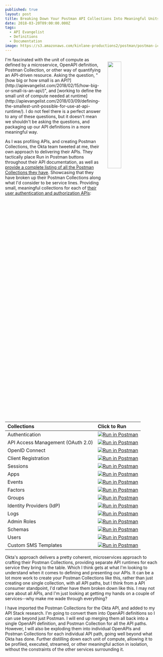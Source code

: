 ```yaml
---
published: true
layout: post
title: Breaking Down Your Postman API Collections Into Meaningful Units Of Compute
date: 2018-03-20T09:00:00.000Z
tags:
  - API Evangelist
  - Definitions
  - Documentation
image: https://s3.amazonaws.com/kinlane-productions2/postman/postman-icon.png
---
```

<p><img src="{{ page.image }}" width="30%" align="right" style="padding: 15px;" /></p>I'm fascinated with the unit of compute as defined by a microservice, OpenAPI definition, Postman Collection, or other way of quantifying an API-driven resource. Asking the question, "[how big or how small is an API?](http://apievangelist.com/2018/02/15/how-big-or-small-is-an-api/)", and [working to define the small unit of compute needed at runtime](http://apievangelist.com/2018/03/09/defining-the-smallest-unit-possible-for-use-at-api-runtime/). I do not feel there is a perfect answer to any of these questions, but it doesn't mean we shouldn't be asking the questions, and packaging up our API definitions in a more meaningful way.

As I was profiling APIs, and creating Postman Collections, the Okta team tweeted at me, their own approach to delivering their APIs. They tactically place Run in Postman buttons throughout their API documentation, as well as [provide a complete listing of all the Postman Collections they have](https://developer.okta.com/docs/api/getting_started/api_test_client.html#collections-quick-reference). Showcasing that they have broken up their Postman Collections along what I'd consider to be service lines. Providing small, meaningful collections for each of [their user authentication and authorization APIs](https://developer.okta.com/docs/api/getting_started/api_test_client.html):

<table width="100%">
  <thead>
    <tr>
      <th style="text-align: left">Collections</th>
      <th style="text-align: left">Click to Run</th>
    </tr>
  </thead>
  <tbody>
    <tr>
      <td style="text-align: left">Authentication</td>
      <td style="text-align: left"><a href="https://app.getpostman.com/run-collection/f9684487e584101f25a3" target="_blank"><img src="https://run.pstmn.io/button.svg" alt="Run in Postman" /></a></td>
    </tr>
    <tr>
      <td style="text-align: left">API Access Management (OAuth 2.0)</td>
      <td style="text-align: left"><a href="https://app.getpostman.com/run-collection/e4d286b1af2294bb14a0" target="_blank"><img src="https://run.pstmn.io/button.svg" alt="Run in Postman" /></a></td>
    </tr>
    <tr>
      <td style="text-align: left">OpenID Connect</td>
      <td style="text-align: left"><a href="https://app.getpostman.com/run-collection/fd92d7c1ab0fbfdecab2" target="_blank"><img src="https://run.pstmn.io/button.svg" alt="Run in Postman" /></a></td>
    </tr>
    <tr>
      <td style="text-align: left">Client Registration</td>
      <td style="text-align: left"><a href="https://app.getpostman.com/run-collection/291ba43cde74844dd4a7" target="_blank"><img src="https://run.pstmn.io/button.svg" alt="Run in Postman" /></a></td>
    </tr>
    <tr>
      <td style="text-align: left">Sessions</td>
      <td style="text-align: left"><a href="https://app.getpostman.com/run-collection/b2e06a22c396bcc94530" target="_blank"><img src="https://run.pstmn.io/button.svg" alt="Run in Postman" /></a></td>
    </tr>
    <tr>
      <td style="text-align: left">Apps</td>
      <td style="text-align: left"><a href="https://app.getpostman.com/run-collection/4857222012c11cf5e8cd" target="_blank"><img src="https://run.pstmn.io/button.svg" alt="Run in Postman" /></a></td>
    </tr>
    <tr>
      <td style="text-align: left">Events</td>
      <td style="text-align: left"><a href="https://app.getpostman.com/run-collection/f990a71f061a7a16d0bf" target="_blank"><img src="https://run.pstmn.io/button.svg" alt="Run in Postman" /></a></td>
    </tr>
    <tr>
      <td style="text-align: left">Factors</td>
      <td style="text-align: left"><a href="https://app.getpostman.com/run-collection/9fdda657d134039fcaba" target="_blank"><img src="https://run.pstmn.io/button.svg" alt="Run in Postman" /></a></td>
    </tr>
    <tr>
      <td style="text-align: left">Groups</td>
      <td style="text-align: left"><a href="https://app.getpostman.com/run-collection/0bb414f9594ed93672a0" target="_blank"><img src="https://run.pstmn.io/button.svg" alt="Run in Postman" /></a></td>
    </tr>
    <tr>
      <td style="text-align: left">Identity Providers (IdP)</td>
      <td style="text-align: left"><a href="https://app.getpostman.com/run-collection/00a7a643fc0ab3bb54c8" target="_blank"><img src="https://run.pstmn.io/button.svg" alt="Run in Postman" /></a></td>
    </tr>
    <tr>
      <td style="text-align: left">Logs</td>
      <td style="text-align: left"><a href="https://app.getpostman.com/run-collection/9cfb0dd661a5432a77c6" target="_blank"><img src="https://run.pstmn.io/button.svg" alt="Run in Postman" /></a></td>
    </tr>
    <tr>
      <td style="text-align: left">Admin Roles</td>
      <td style="text-align: left"><a href="https://app.getpostman.com/run-collection/04f5ec85685ac6f2827e" target="_blank"><img src="https://run.pstmn.io/button.svg" alt="Run in Postman" /></a></td>
    </tr>
    <tr>
      <td style="text-align: left">Schemas</td>
      <td style="text-align: left"><a href="https://app.getpostman.com/run-collection/443242e60287fb4b8d6d" target="_blank"><img src="https://run.pstmn.io/button.svg" alt="Run in Postman" /></a></td>
    </tr>
    <tr>
      <td style="text-align: left">Users</td>
      <td style="text-align: left"><a href="https://app.getpostman.com/run-collection/1755573c5cf5fbf7968b" target="_blank"><img src="https://run.pstmn.io/button.svg" alt="Run in Postman" /></a></td>
    </tr>
    <tr>
      <td style="text-align: left">Custom SMS Templates</td>
      <td style="text-align: left"><a href="https://app.getpostman.com/run-collection/d71f7946d8d56ccdaa06" target="_blank"><img src="https://run.pstmn.io/button.svg" alt="Run in Postman" /></a></td>
    </tr>
  </tbody>
</table>

Okta's approach delivers a pretty coherent, microservices approach to crafting their Postman Collections, providing separate API runtimes for each service they bring to the table. Which I think gets at what I'm looking to understand when it comes to defining and presenting our APIs. It can be a lot more work to create your Postman Collections like this, rather than just creating one single collection, with all API paths, but I think from a API consumer standpoint, I'd rather have them broken down like this. I may not care about all APIs, and I'm just looking at getting my hands on a couple of services--why make me wade through everything?

I have imported the Postman Collections for the Okta API, and added to my API Stack research. I'm going to convert them into OpenAPI definitions so I can use beyond just Postman. I will end up merging them all back into a single OpenAPI definition, and Postman Collection for all the API paths. However, I will also be exploding them into individual OpenAPIs and Postman Collections for each individual API path, going well beyond what Okta has done. Further distilling down each unit of compute, allowing it to be profiled, executed, streamed, or other meaningful action in isolation, without the constraints of the other services surrounding it.

<script type="text/javascript">
  (function (p,o,s,t,m,a,n) {
    !p[s] && (p[s] = function () { (p[t] || (p[t] = [])).push(arguments); });
    !o.getElementById(s+t) && o.getElementsByTagName("head")[0].appendChild((
      (n = o.createElement("script")),
      (n.id = s+t), (n.async = 1), (n.src = m), n
    ));
  }(window, document, "_pm", "PostmanRunObject", "https://run.pstmn.io/button.js"));
</script>
